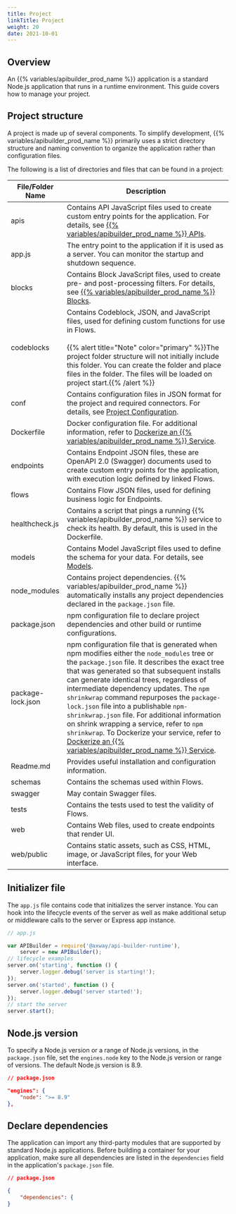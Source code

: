 ```yaml
---
title: Project
linkTitle: Project
weight: 20
date: 2021-10-01
---
```


## Overview

An {{% variables/apibuilder_prod_name %}} application is a standard Node.js application that runs in a runtime environment. This guide covers how to manage your project.

## Project structure

A project is made up of several components. To simplify development, {{% variables/apibuilder_prod_name %}} primarily uses a strict directory structure and naming convention to organize the application rather than configuration files.

The following is a list of directories and files that can be found in a project:

| File/Folder Name | Description |
| --- | --- |
| apis | Contains API JavaScript files used to create custom entry points for the application. For details, see [{{% variables/apibuilder_prod_name %}} APIs](/docs/developer_guide/apis/). |
| app.js | The entry point to the application if it is used as a server. You can monitor the startup and shutdown sequence. |
| blocks | Contains Block JavaScript files, used to create pre- and post-processing filters. For details, see [{{% variables/apibuilder_prod_name %}} Blocks](/docs/developer_guide/blocks/). |
| codeblocks | Contains Codeblock, JSON, and JavaScript files, used for defining custom functions for use in Flows.<br /><br />{{% alert title="Note" color="primary" %}}The project folder structure will not initially include this folder. You can create the folder and place files in the folder. The files will be loaded on project start.{{% /alert %}} |
| conf | Contains configuration files in JSON format for the project and required connectors. For details, see [Project Configuration](/docs/developer_guide/project/configuration/project_configuration/). |
| Dockerfile | Docker configuration file. For additional information, refer to [Dockerize an {{% variables/apibuilder_prod_name %}} Service](/docs/how_to/dockerize_an_api_builder_service/). |
| endpoints | Contains Endpoint JSON files, these are OpenAPI 2.0 (Swagger) documents used to create custom entry points for the application, with execution logic defined by linked Flows. |
| flows | Contains Flow JSON files, used for defining business logic for Endpoints. |
| healthcheck.js | Contains a script that pings a running {{% variables/apibuilder_prod_name %}} service to check its health. By default, this is used in the Dockerfile. |
| models | Contains Model JavaScript files used to define the schema for your data. For details, see [Models](/docs/developer_guide/console/models/). |
| node_modules | Contains project dependencies. {{% variables/apibuilder_prod_name %}} automatically installs any project dependencies declared in the `package.json` file. |
| package.json | npm configuration file to declare project dependencies and other build or runtime configurations. |
| package-lock.json | npm configuration file that is generated when npm modifies either the `node_modules` tree or the `package.json` file. It describes the exact tree that was generated so that subsequent installs can generate identical trees, regardless of intermediate dependency updates. The `npm shrinkwrap` command repurposes the `package-lock.json` file into a publishable `npm-shrinkwrap.json` file. For additional information on shrink wrapping a service, refer to `npm shrinkwrap`. To Dockerize your service, refer to [Dockerize an {{% variables/apibuilder_prod_name %}} Service](/docs/how_to/dockerize_an_api_builder_service/). |
| Readme.md | Provides useful installation and configuration information. |
| schemas | Contains the schemas used within Flows. |
| swagger | May contain Swagger files. |
| tests | Contains the tests used to test the validity of Flows. |
| web | Contains Web files, used to create endpoints that render UI. |
| web/public | Contains static assets, such as CSS, HTML, image, or JavaScript files, for your Web interface. |

## Initializer file

The `app.js` file contains code that initializes the server instance. You can hook into the lifecycle events of the server as well as make additional setup or middleware calls to the server or Express app instance.

```javascript
// app.js

var APIBuilder = require('@axway/api-builder-runtime'),
    server = new APIBuilder();
// lifecycle examples
server.on('starting', function () {
    server.logger.debug('server is starting!');
});
server.on('started', function () {
    server.logger.debug('server started!');
});
// start the server
server.start();
```

## Node.js version

To specify a Node.js version or a range of Node.js versions, in the `package.json` file, set the `engines.node` key to the Node.js version or range of versions. The default Node.js version is 8.9.

```json
// package.json

"engines": {
    "node": ">= 8.9"
},
```

## Declare dependencies

The application can import any third-party modules that are supported by standard Node.js applications. Before building a container for your application, make sure all dependencies are listed in the `dependencies` field in the application's `package.json` file.

```json
// package.json

{
    "dependencies": {
}
```
